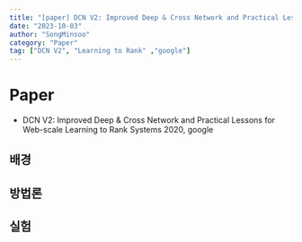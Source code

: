 ```yaml
---
title: "[paper] DCN V2: Improved Deep & Cross Network and Practical Lessons for Web-scale Learning to Rank Systems"
date: "2023-10-03"
author: "SongMinsoo"
category: "Paper"
tag: ["DCN V2", "Learning to Rank" ,"google"]
---
```


# Paper
- DCN V2: Improved Deep & Cross Network and Practical Lessons for Web-scale Learning to Rank Systems 2020, google

## 배경

## 방법론

## 실험